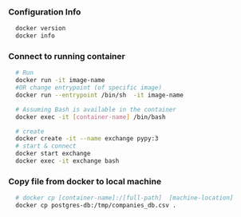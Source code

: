 

### Configuration Info

  ```bash
    docker version
    docker info
  ```


### Connect to running container

  ```bash 
    # Run
    docker run -it image-name
    #OR change entrypoint (of specific image)
    docker run --entrypoint /bin/sh  -it image-name
  ```

  ```bash
    # Assuming Bash is available in the container
    docker exec -it [container-name] /bin/bash

    # create
    docker create -it --name exchange pypy:3
    # start & connect
    docker start exchange
    docker exec -it exchange bash
  ```

### Copy file from docker to local machine 

  ```bash
    # docker cp [container-name]:/[full-path]  [machine-location]
    docker cp postgres-db:/tmp/companies_db.csv .
  ```